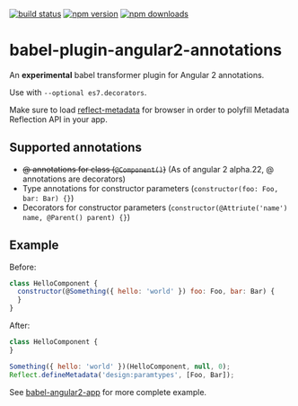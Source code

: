 [![build status](https://img.shields.io/travis/shuhei/babel-plugin-angular2-annotations.svg)](https://travis-ci.org/shuhei/babel-plugin-angular2-annotations)
[![npm version](https://img.shields.io/npm/v/babel-plugin-angular2-annotations.svg)](https://www.npmjs.org/package/babel-plugin-angular2-annotations)
[![npm downloads](https://img.shields.io/npm/dm/babel-plugin-angular2-annotations.svg)](https://www.npmjs.org/package/babel-plugin-angular2-annotations)

# babel-plugin-angular2-annotations

An **experimental** babel transformer plugin for Angular 2 annotations.

Use with `--optional es7.decorators`.

Make sure to load [reflect-metadata](https://github.com/rbuckton/ReflectDecorators) for browser in order to polyfill Metadata Reflection API in your app.

## Supported annotations

- ~~@ annotations for class (`@Component()`)~~  (As of angular 2 alpha.22, @ annotations are decorators)
- Type annotations for constructor parameters (`constructor(foo: Foo, bar: Bar) {}`)
- Decorators for constructor parameters (`constructor(@Attriute('name') name, @Parent() parent) {}`)

## Example

Before:

```js
class HelloComponent {
  constructor(@Something({ hello: 'world' }) foo: Foo, bar: Bar) {
  }
}
```

After:

```js
class HelloComponent {
}

Something({ hello: 'world' })(HelloComponent, null, 0);
Reflect.defineMetadata('design:paramtypes', [Foo, Bar]);
```

See [babel-angular2-app](https://github.com/shuhei/babel-angular2-app) for more complete example.
